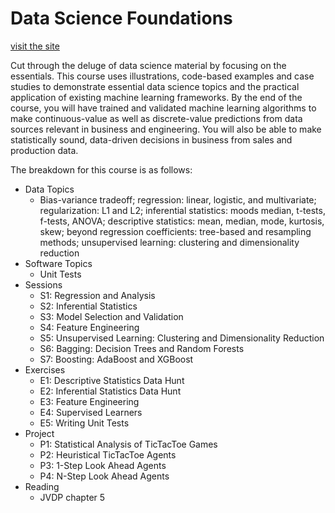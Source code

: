 # Data Science Foundations

[visit the site](https://wesleybeckner.github.io/data_science_foundations/)

Cut through the deluge of data science material by focusing on the essentials. This course uses illustrations, code-based examples and case studies to demonstrate essential data science topics and the practical application of existing machine learning frameworks. By the end of the course, you will have trained and validated machine learning algorithms to make continuous-value as well as discrete-value predictions from data sources relevant in business and engineering. You will also be able to make statistically sound, data-driven decisions in business from sales and production data.

The breakdown for this course is as follows:

*	Data Topics
    * Bias-variance tradeoff; regression: linear, logistic, and multivariate; regularization: L1 and L2; inferential statistics: moods median, t-tests, f-tests, ANOVA; descriptive statistics: mean, median, mode, kurtosis, skew; beyond regression coefficients: tree-based and resampling methods; unsupervised learning: clustering and dimensionality reduction
*	Software Topics
    *	Unit Tests
*	Sessions
    * S1: Regression and Analysis
    * S2: Inferential Statistics
    * S3: Model Selection and Validation
    * S4: Feature Engineering
    * S5: Unsupervised Learning: Clustering and Dimensionality Reduction
    * S6: Bagging: Decision Trees and Random Forests
    * S7: Boosting: AdaBoost and XGBoost
*	Exercises
    * E1: Descriptive Statistics Data Hunt
    * E2: Inferential Statistics Data Hunt
    * E3: Feature Engineering
    * E4: Supervised Learners
    * E5: Writing Unit Tests
*	Project
    * P1: Statistical Analysis of TicTacToe Games
    * P2: Heuristical TicTacToe Agents
    * P3: 1-Step Look Ahead Agents
    * P4: N-Step Look Ahead Agents
*	Reading
    * JVDP chapter 5